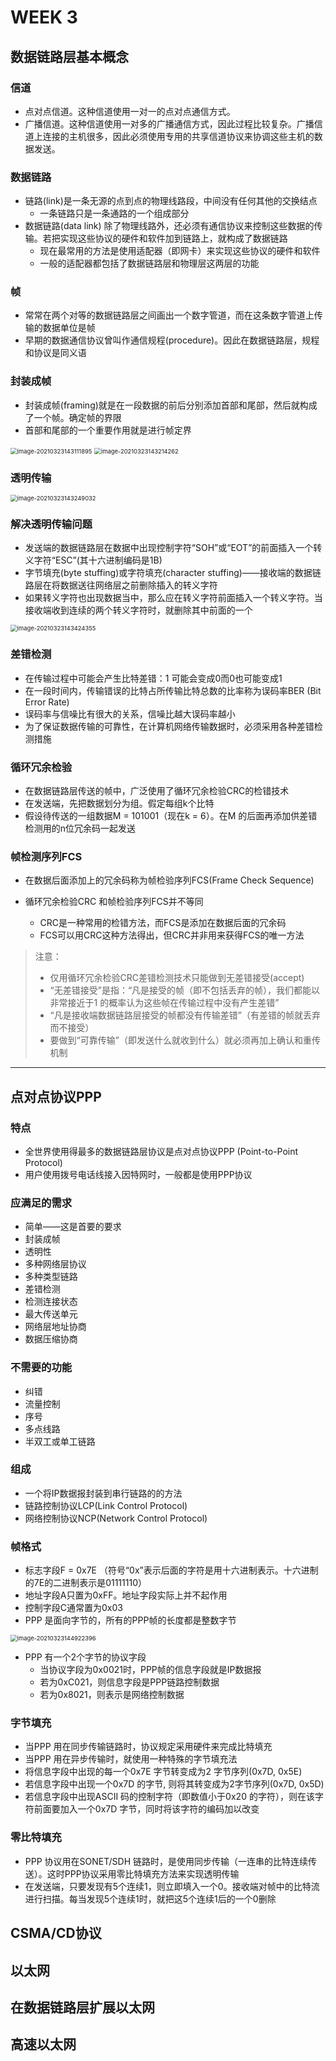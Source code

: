 # WEEK 3

## 数据链路层基本概念

### 信道

- 点对点信道。这种信道使用一对一的点对点通信方式。
- 广播信道。这种信道使用一对多的广播通信方式，因此过程比较复杂。广播信道上连接的主机很多，因此必须使用专用的共享信道协议来协调这些主机的数据发送。

### 数据链路

- 链路(link)是一条无源的点到点的物理线路段，中间没有任何其他的交换结点
  - 一条链路只是一条通路的一个组成部分
- 数据链路(data link) 除了物理线路外，还必须有通信协议来控制这些数据的传输。若把实现这些协议的硬件和软件加到链路上，就构成了数据链路
  - 现在最常用的方法是使用适配器（即网卡）来实现这些协议的硬件和软件
  - 一般的适配器都包括了数据链路层和物理层这两层的功能

### 帧

- 常常在两个对等的数据链路层之间画出一个数字管道，而在这条数字管道上传输的数据单位是帧
- 早期的数据通信协议曾叫作通信规程(procedure)。因此在数据链路层，规程和协议是同义语

### 封装成帧

- 封装成帧(framing)就是在一段数据的前后分别添加首部和尾部，然后就构成了一个帧。确定帧的界限
- 首部和尾部的一个重要作用就是进行帧定界

<img src="picture/image-20210323143111895.png" alt="image-20210323143111895" style="zoom: 67%;" />

<img src="picture/image-20210323143214262.png" alt="image-20210323143214262" style="zoom:67%;" />

### 透明传输

<img src="picture/image-20210323143249032.png" alt="image-20210323143249032" style="zoom:67%;" />

### 解决透明传输问题

- 发送端的数据链路层在数据中出现控制字符“SOH”或“EOT”的前面插入一个转义字符“ESC”(其十六进制编码是1B)
- 字节填充(byte stuffing)或字符填充(character stuffing)——接收端的数据链路层在将数据送往网络层之前删除插入的转义字符
- 如果转义字符也出现数据当中，那么应在转义字符前面插入一个转义字符。当接收端收到连续的两个转义字符时，就删除其中前面的一个

<img src="picture/image-20210323143424355.png" alt="image-20210323143424355" style="zoom:67%;" />

### 差错检测

- 在传输过程中可能会产生比特差错：1 可能会变成0而0也可能变成1
- 在一段时间内，传输错误的比特占所传输比特总数的比率称为误码率BER (Bit Error Rate)
- 误码率与信噪比有很大的关系，信噪比越大误码率越小
- 为了保证数据传输的可靠性，在计算机网络传输数据时，必须采用各种差错检测措施

### 循环冗余检验

- 在数据链路层传送的帧中，广泛使用了循环冗余检验CRC的检错技术
- 在发送端，先把数据划分为组。假定每组k个比特
- 假设待传送的一组数据M = 101001（现在k = 6）。在M 的后面再添加供差错检测用的n位冗余码一起发送

### 帧检测序列FCS

- 在数据后面添加上的冗余码称为帧检验序列FCS(Frame Check Sequence)

- 循环冗余检验CRC 和帧检验序列FCS并不等同
  - CRC是一种常用的检错方法，而FCS是添加在数据后面的冗余码
  - FCS可以用CRC这种方法得出，但CRC并非用来获得FCS的唯一方法

> 注意：
>
> - 仅用循环冗余检验CRC差错检测技术只能做到无差错接受(accept)
> - “无差错接受”是指：“凡是接受的帧（即不包括丢弃的帧），我们都能以非常接近于1 的概率认为这些帧在传输过程中没有产生差错”
> - “凡是接收端数据链路层接受的帧都没有传输差错”（有差错的帧就丢弃而不接受）
> - 要做到“可靠传输”（即发送什么就收到什么）就必须再加上确认和重传机制

---



## 点对点协议PPP

### 特点

- 全世界使用得最多的数据链路层协议是点对点协议PPP (Point-to-Point Protocol)
- 用户使用拨号电话线接入因特网时，一般都是使用PPP协议

### 应满足的需求

- 简单——这是首要的要求
- 封装成帧
- 透明性
- 多种网络层协议
- 多种类型链路
- 差错检测
- 检测连接状态
- 最大传送单元
- 网络层地址协商
- 数据压缩协商

### 不需要的功能

- 纠错
- 流量控制
- 序号
- 多点线路
- 半双工或单工链路

### 组成

- 一个将IP数据报封装到串行链路的的方法
- 链路控制协议LCP(Link Control Protocol)
- 网络控制协议NCP(Network Control Protocol)

### 帧格式

- 标志字段F = 0x7E （符号“0x”表示后面的字符是用十六进制表示。十六进制的7E的二进制表示是01111110）
- 地址字段A只置为0xFF。地址字段实际上并不起作用
- 控制字段C通常置为0x03
- PPP 是面向字节的，所有的PPP帧的长度都是整数字节

<img src="picture/image-20210323144922396.png" alt="image-20210323144922396" style="zoom: 67%;" />

- PPP 有一个2个字节的协议字段
  - 当协议字段为0x0021时，PPP帧的信息字段就是IP数据报
  - 若为0xC021，则信息字段是PPP链路控制数据
  - 若为0x8021，则表示是网络控制数据

### 字节填充

- 当PPP 用在同步传输链路时，协议规定采用硬件来完成比特填充
- 当PPP 用在异步传输时，就使用一种特殊的字节填充法
- 将信息字段中出现的每一个0x7E 字节转变成为2 字节序列(0x7D, 0x5E)
- 若信息字段中出现一个0x7D 的字节, 则将其转变成为2字节序列(0x7D, 0x5D)
- 若信息字段中出现ASCII 码的控制字符（即数值小于0x20 的字符），则在该字符前面要加入一个0x7D 字节，同时将该字符的编码加以改变

### 零比特填充

- PPP 协议用在SONET/SDH 链路时，是使用同步传输（一连串的比特连续传送）。这时PPP协议采用零比特填充方法来实现透明传输
- 在发送端，只要发现有5个连续1，则立即填入一个0。接收端对帧中的比特流进行扫描。每当发现5个连续1时，就把这5个连续1后的一个0删除





## CSMA/CD协议





## 以太网





## 在数据链路层扩展以太网





## 高速以太网





